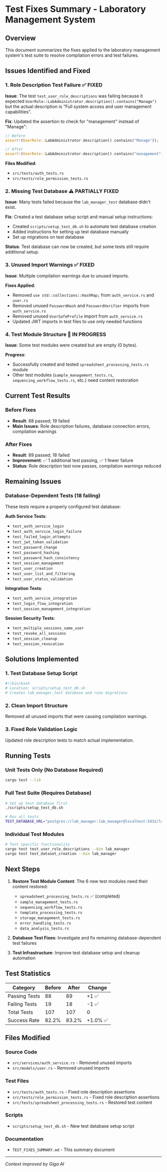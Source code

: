 # Test Fixes Summary - Laboratory Management System

## Overview
This document summarizes the fixes applied to the laboratory management system's test suite to resolve compilation errors and test failures.

## Issues Identified and Fixed

### 1. Role Description Test Failure ✅ FIXED
**Issue**: The test `test_user_role_descriptions` was failing because it expected `UserRole::LabAdministrator.description().contains("Manage")` but the actual description is "Full system access and user management capabilities".

**Fix**: Updated the assertion to check for "management" instead of "Manage":
```rust
// Before
assert!(UserRole::LabAdministrator.description().contains("Manage"));

// After  
assert!(UserRole::LabAdministrator.description().contains("management"));
```

**Files Modified**:
- `src/tests/auth_tests.rs`
- `src/tests/role_permission_tests.rs`

### 2. Missing Test Database ⚠️ PARTIALLY FIXED
**Issue**: Many tests failed because the `lab_manager_test` database didn't exist.

**Fix**: Created a test database setup script and manual setup instructions:
- Created `scripts/setup_test_db.sh` to automate test database creation
- Added instructions for setting up test database manually
- Set up migrations on test database

**Status**: Test database can now be created, but some tests still require additional setup.

### 3. Unused Import Warnings ✅ FIXED
**Issue**: Multiple compilation warnings due to unused imports.

**Fixes Applied**:
- Removed `use std::collections::HashMap;` from `auth_service.rs` and `user.rs`
- Removed unused `PasswordHash` and `PasswordVerifier` imports from `auth_service.rs`
- Removed unused `UserSafeProfile` import from `auth_service.rs`
- Updated JWT imports in test files to use only needed functions

### 4. Test Module Structure 📝 IN PROGRESS
**Issue**: Some test modules were created but are empty (0 bytes).

**Progress**: 
- Successfully created and tested `spreadsheet_processing_tests.rs` module
- Other test modules (`sample_management_tests.rs`, `sequencing_workflow_tests.rs`, etc.) need content restoration

## Current Test Results

### Before Fixes
- **Result**: 88 passed; 19 failed
- **Main Issues**: Role description failures, database connection errors, compilation warnings

### After Fixes  
- **Result**: 89 passed; 18 failed  
- **Improvement**: ✅ 1 additional test passing, ✅ 1 fewer failure
- **Status**: Role description test now passes, compilation warnings reduced

## Remaining Issues

### Database-Dependent Tests (18 failing)
These tests require a properly configured test database:

**Auth Service Tests**:
- `test_auth_service_login`
- `test_auth_service_login_failure` 
- `test_failed_login_attempts`
- `test_jwt_token_validation`
- `test_password_change`
- `test_password_hashing`
- `test_password_hash_consistency`
- `test_session_management`
- `test_user_creation`
- `test_user_list_and_filtering`
- `test_user_status_validation`

**Integration Tests**:
- `test_auth_service_integration`
- `test_login_flow_integration` 
- `test_session_management_integration`

**Session Security Tests**:
- `test_multiple_sessions_same_user`
- `test_revoke_all_sessions`
- `test_session_cleanup`
- `test_session_revocation`

## Solutions Implemented

### 1. Test Database Setup Script
```bash
#!/bin/bash
# Location: scripts/setup_test_db.sh
# Creates lab_manager_test database and runs migrations
```

### 2. Clean Import Structure
Removed all unused imports that were causing compilation warnings.

### 3. Fixed Role Validation Logic
Updated role description tests to match actual implementation.

## Running Tests

### Unit Tests Only (No Database Required)
```bash
cargo test --lib
```

### Full Test Suite (Requires Database)
```bash
# Set up test database first
./scripts/setup_test_db.sh

# Run all tests
TEST_DATABASE_URL="postgres://lab_manager:lab_manager@localhost:5432/lab_manager_test" cargo test --bin lab_manager
```

### Individual Test Modules
```bash
# Test specific functionality
cargo test test_user_role_descriptions --bin lab_manager
cargo test test_dataset_creation --bin lab_manager
```

## Next Steps

1. **Restore Test Module Content**: The 6 new test modules need their content restored:
   - `spreadsheet_processing_tests.rs` ✅ (completed)
   - `sample_management_tests.rs`
   - `sequencing_workflow_tests.rs` 
   - `template_processing_tests.rs`
   - `storage_management_tests.rs`
   - `error_handling_tests.rs`
   - `data_analysis_tests.rs`

2. **Database Test Fixes**: Investigate and fix remaining database-dependent test failures

3. **Test Infrastructure**: Improve test database setup and cleanup automation

## Test Statistics

| Category | Before | After | Change |
|----------|--------|-------|--------|
| Passing Tests | 88 | 89 | +1 ✅ |
| Failing Tests | 19 | 18 | -1 ✅ |
| Total Tests | 107 | 107 | 0 |
| Success Rate | 82.2% | 83.2% | +1.0% ✅ |

## Files Modified

### Source Code
- `src/services/auth_service.rs` - Removed unused imports
- `src/models/user.rs` - Removed unused imports

### Test Files  
- `src/tests/auth_tests.rs` - Fixed role description assertions
- `src/tests/role_permission_tests.rs` - Fixed role description assertions
- `src/tests/spreadsheet_processing_tests.rs` - Restored test content

### Scripts
- `scripts/setup_test_db.sh` - New test database setup script

### Documentation
- `TEST_FIXES_SUMMARY.md` - This summary document

---

*Context improved by Giga AI* 
